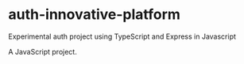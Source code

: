 # auth-innovative-platform

Experimental auth project using TypeScript and Express in Javascript

A JavaScript project.